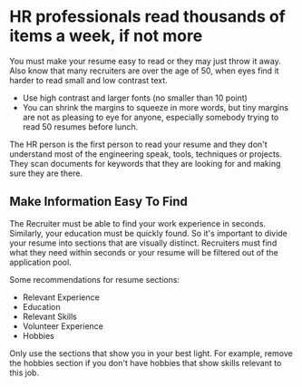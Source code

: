 # HR professionals read thousands of items a week, if not more 
You must make your resume easy to read or they may just throw it away. Also know that many recruiters are over the age of 50, when eyes find it harder to read small and low contrast text.
- Use high contrast and larger fonts (no smaller than 10 point)
- You can shrink the margins to squeeze in more words, but tiny margins are not as pleasing to eye for anyone, especially somebody trying to read 50 resumes before lunch.

The HR person is the first person to read your resume and they don't understand most of the engineering speak, tools, techniques or projects. They scan documents for keywords that they are looking for and making sure they are there.

## Make Information Easy To Find

The Recruiter must be able to find your work experience in seconds. Similarly, your education must be quickly found. So it's important to divide your resume into sections that are visually distinct. Recruiters must find what they need within seconds or your resume will be filtered out of the application pool.

Some recommendations for resume sections:

- Relevant Experience
- Education
- Relevant Skills
- Volunteer Experience
- Hobbies

Only use the sections that show you in your best light. For example, remove the hobbies section if you don't have hobbies that show skills relevant to this job.
